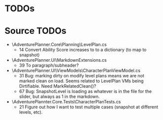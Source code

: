 ﻿TODOs
=====

Source TODOs
============

* \AdventurePlanner.Core\Planning\LevelPlan.cs
    * 14 Convert Ability Score increases to to a dictionary (to map to snapshot)
* \AdventurePlanner.UI\MarkdownExtensions.cs
    * 39 To paragraph/subheader?
* \AdventurePlanner.UI\ViewModels\CharacterPlanViewModel.cs
    * 31 Bug: marking dirty on modify level plans means we are not marked clean on load. Seems related to LevelPlan VMs being Dirtifiable. Need MarkRelatedClean()?
    * 67 Bug: SnapshotLevel is loading as whatever is in the file for the slider, but always as 1 in the markdown.
* \AdventurePlannter.Core.Tests\CharacterPlanTests.cs
    * 21 Figure out how I want to test multiple cases (snapshot at different levels, etc).

